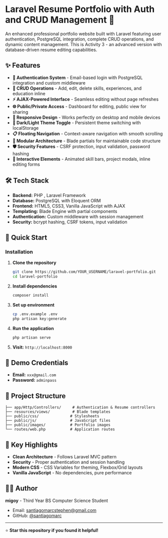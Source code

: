 # Laravel Resume Portfolio with Auth and CRUD Management 🚀

An enhanced professional portfolio website built with Laravel featuring user authentication, PostgreSQL integration, complete CRUD operations, and dynamic content management. This is Activity 3 - an advanced version with database-driven resume editing capabilities.

## ✨ Features

- **🔐  Authentication System** - Email-based login with PostgreSQL integration and custom middleware
- **📝  CRUD Operations** - Add, edit, delete skills, experiences, and education inline
- **⚡ AJAX-Powered Interface** - Seamless editing without page refreshes
- **🌐 Public/Private Access** - Dashboard for editing, public view for sharing
- **📱 Responsive Design** - Works perfectly on desktop and mobile devices
- **🌙 Dark/Light Theme Toggle** - Persistent theme switching with localStorage
- **📋 Floating Navigation** - Context-aware navigation with smooth scrolling
- **🧩 Modular Architecture** - Blade partials for maintainable code structure
- **🛡️ Security Features** - CSRF protection, input validation, password hashing
- **🎨 Interactive Elements** - Animated skill bars, project modals, inline editing forms

## 🛠️ Tech Stack

- **Backend:** PHP , Laravel Framework
- **Database:** PostgreSQL with Eloquent ORM
- **Frontend:** HTML5, CSS3, Vanilla JavaScript with AJAX
- **Templating:** Blade Engine with partial components
- **Authentication:** Custom middleware with session management
- **Security:** bcrypt hashing, CSRF tokens, input validation

## 🚀 Quick Start

### Installation

1. **Clone the repository**
   ```bash
   git clone https://github.com/YOUR_USERNAME/laravel-portfolio.git
   cd laravel-portfolio
   ```

2. **Install dependencies**
   ```bash
   composer install
   ```

3. **Set up environment**
   ```bash
   cp .env.example .env
   php artisan key:generate
   ```

4. **Run the application**
   ```bash
   php artisan serve
   ```

5. **Visit:** `http://localhost:8000`

## 🔑 Demo Credentials

- **Email:** `xxx@gmail.com`
- **Password:** `adminpass`


## 🎯 Project Structure

```
├── app/Http/Controllers/     # Authentication & Resume controllers
├── resources/views/          # Blade templates
├── public/css/              # Stylesheets
├── public/js/               # JavaScript files
├── public/images/           # Portfolio images
└── routes/web.php           # Application routes
```

## 🌟 Key Highlights

- **Clean Architecture** - Follows Laravel MVC pattern
- **Security** - Proper authentication and session handling
- **Modern CSS** - CSS Variables for theming, Flexbox/Grid layouts
- **Vanilla JavaScript** - No dependencies, pure performance

## 👨‍💻 Author

**migoy** - Third Year BS Computer Science Student
- Email: santiagomarcstephen@gmail.com
- GitHub: [@santiagomarc](https://github.com/santiagomarc)

---

⭐ **Star this repository if you found it helpful!**
